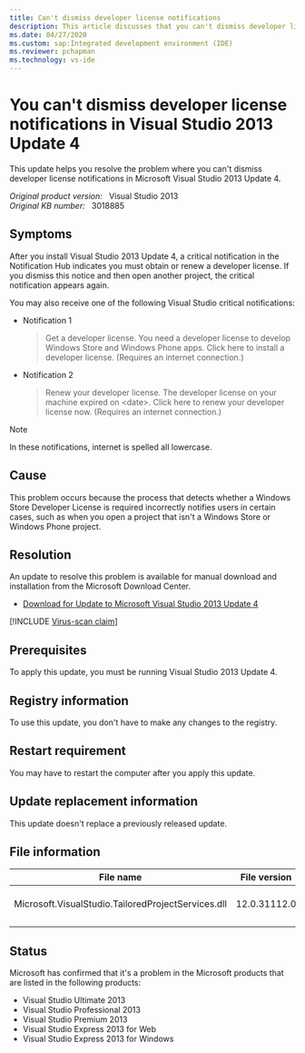 ```yaml
---
title: Can't dismiss developer license notifications
description: This article discusses that you can't dismiss developer license notifications in Visual Studio 2013 Update 4 and provides an update to resolve the problem.
ms.date: 04/27/2020
ms.custom: sap:Integrated development environment (IDE)
ms.reviewer: pchapman
ms.technology: vs-ide
---
```

# You can't dismiss developer license notifications in Visual Studio 2013 Update 4

This update helps you resolve the problem where you can't dismiss developer license notifications in Microsoft Visual Studio 2013 Update 4.

_Original product version:_ &nbsp; Visual Studio 2013  
_Original KB number:_ &nbsp; 3018885

## Symptoms

After you install Visual Studio 2013 Update 4, a critical notification in the Notification Hub indicates you must obtain or renew a developer license. If you dismiss this notice and then open another project, the critical notification appears again.

You may also receive one of the following Visual Studio critical notifications:

- Notification 1

    > Get a developer license. You need a developer license to develop Windows Store and Windows Phone apps. Click here to install a developer license. (Requires an internet connection.)

- Notification 2

    > Renew your developer license. The developer license on your machine expired on \<date>. Click here to renew your developer license now. (Requires an internet connection.)

> [!NOTE]
> In these notifications, internet is spelled all lowercase.

## Cause

This problem occurs because the process that detects whether a Windows Store Developer License is required incorrectly notifies users in certain cases, such as when you open a project that isn't a Windows Store or Windows Phone project.

## Resolution

An update to resolve this problem is available for manual download and installation from the Microsoft Download Center.

- [Download for Update to Microsoft Visual Studio 2013 Update 4](https://www.microsoft.com/download/details.aspx?id=44998)

[!INCLUDE [Virus-scan claim](../../includes/virus-scan-claim.md)]

## Prerequisites

To apply this update, you must be running Visual Studio 2013 Update 4.

## Registry information

To use this update, you don't have to make any changes to the registry.

## Restart requirement

You may have to restart the computer after you apply this update.

## Update replacement information

This update doesn't replace a previously released update.

## File information

|File name|File version|File size|Date|Time|
|---|---|---|---|---|
|Microsoft.VisualStudio.TailoredProjectServices.dll|12.0.31112.0|287,520|19-Nov-2014|18:06|
||||||

## Status

Microsoft has confirmed that it's a problem in the Microsoft products that are listed in the following products:

- Visual Studio Ultimate 2013
- Visual Studio Professional 2013
- Visual Studio Premium 2013
- Visual Studio Express 2013 for Web
- Visual Studio Express 2013 for Windows
